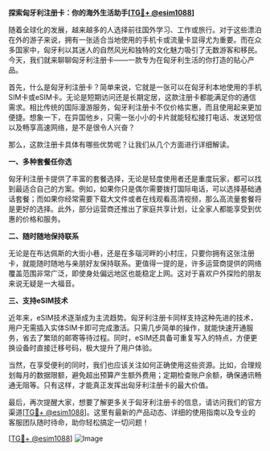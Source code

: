 **探索匈牙利注册卡：你的海外生活助手[[TG💪+ @esim1088](https://t.me/s/esim1088)]**

随着全球化的发展，越来越多的人选择前往国外学习、工作或旅行。对于这些漂泊在外的游子来说，拥有一张适合当地使用的手机卡或流量卡显得尤为重要。而在众多国家中，匈牙利以其迷人的自然风光和独特的文化魅力吸引了无数游客和移民。今天，我们就来聊聊匈牙利注册卡——一款专为在匈牙利生活的你打造的贴心产品。

首先，什么是匈牙利注册卡？简单来说，它就是一张可以在匈牙利本地使用的手机SIM卡或eSIM卡。无论是短期访问还是长期定居，这款注册卡都能满足你的通信需求。相比传统的国际漫游服务，匈牙利注册卡不仅价格实惠，而且使用起来更加便捷。想象一下，在异国他乡，只需一张小小的卡片就能轻松接打电话、发送短信以及畅享高速网络，是不是很令人兴奋？

那么，这款注册卡具体有哪些优势呢？让我们从几个方面进行详细解读。

**一、多种套餐任你选**

匈牙利注册卡提供了丰富的套餐选择，无论是轻度使用者还是重度玩家，都可以找到最适合自己的方案。例如，如果你只是偶尔需要拨打国际电话，可以选择基础通话套餐；而如果你经常需要下载大文件或者在线观看高清视频，那么高流量套餐将是更好的选择。此外，部分运营商还推出了家庭共享计划，让全家人都能享受到优惠的价格和服务。

**二、随时随地保持联系**

无论是在布达佩斯的大街小巷，还是在多瑙河畔的小村庄，只要你拥有这张注册卡，就能随时随地与亲朋好友保持联系。更值得一提的是，许多运营商提供的网络覆盖范围非常广泛，即使身处偏远地区也能稳定上网。这对于喜欢户外探险的朋友来说无疑是一大福音。

**三、支持eSIM技术**

近年来，eSIM技术逐渐成为主流趋势。匈牙利注册卡同样支持这种先进的技术，用户无需插入实体SIM卡即可完成激活。只需几步简单的操作，就能快速开通服务，省去了繁琐的邮寄等待过程。同时，eSIM还具备可重复写入的特点，方便更换设备时直接迁移号码，极大提升了用户体验。

当然，在享受便利的同时，我们也应该关注如何正确使用这些资源。比如，合理规划每月的数据限额，避免超出预算产生额外费用；定期检查账户余额，确保通讯畅通无阻等。只有这样，才能真正发挥出匈牙利注册卡的最大价值。

最后，再次提醒大家，想要了解更多关于匈牙利注册卡的信息，请访问我们的官方渠道[[TG💪+ @esim1088](https://t.me/s/esim1088)]。这里有最新的产品动态、详细的使用指南以及专业的客服团队随时待命，助你轻松搞定一切问题！

[[TG💪+ @esim1088](https://t.me/s/esim1088)] ![Image](https://i.postimg.cc/4NQfJmqS/Snipaste-2025-05-13-00-14-12.png)